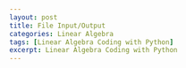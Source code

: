 ```yaml
---
layout: post
title: File Input/Output
categories: Linear Algebra
tags: [Linear Algebra Coding with Python]
excerpt: Linear Algebra Coding with Python
---
```

